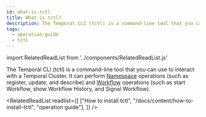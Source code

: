 ```yaml
---
id: what-is-tctl
title: What is tctl?
description: The Temporal CLI (tctl) is a command-line tool that you can use to interact with a Temporal Cluster.
tags:
  - operation-guide
  - tctl
---
```


import RelatedReadList from '../components/RelatedReadList.js'

The Temporal CLI (tctl) is a command-line tool that you can use to interact with a Temporal Cluster.
It can perform [Namespace](/docs/content/what-is-a-namespace) operations (such as register, update, and describe) and [Workflow](/docs/content/what-is-a-workflow) operations (such as start
Workflow, show Workflow History, and Signal Workflow).

<RelatedReadList
readlist={[
["How to install tctl", "/docs/content/how-to-install-tctl", "operation guide"],
]}
/>
